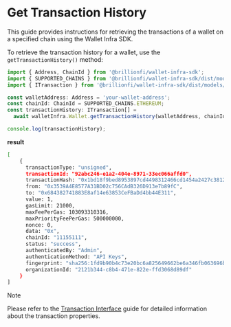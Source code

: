 # Get Transaction History

This guide provides instructions for retrieving the transactions of a wallet on a specified chain using the Wallet Infra SDK.

To retrieve the transaction history for a wallet, use the `getTransactionHistory()` method:

```ts
import { Address, ChainId } from '@brillionfi/wallet-infra-sdk';
import { SUPPORTED_CHAINS } from '@brillionfi/wallet-infra-sdk/dist/models/common.models';
import { ITransaction } from '@brillionfi/wallet-infra-sdk/dist/models/transaction.models';

const walletAddress: Address = 'your-wallet-address';
const chainId: ChainId = SUPPORTED_CHAINS.ETHEREUM;
const transactionHistory: ITransaction[] =
  await walletInfra.Wallet.getTransactionHistory(walletAddress, chainId);

console.log(transactionHistory);
```

**result**

```bash
[
    {
      transactionType: "unsigned",
      transactionId: "92abc246-e1a2-404e-8971-33ec066affd0",
      transactionHash: "0x1bd18f9bed8953897cd4498312466cd1454a2427c3812537d0d5c65892460f40",
      from: "0x3539A4E8577A31BD02c756CAdB326D913e7b89fC",
      to: "0x684382741883E8af14e63853CeFBaDd4bb44E311",
      value: 1,
      gasLimit: 21000,
      maxFeePerGas: 103093310316,
      maxPriorityFeePerGas: 500000000,
      nonce: 0,
      data: "0x",
      chainId: "11155111",
      status: "success",
      authenticatedBy: "Admin",
      authenticationMethod: "API Keys",
      fingerprint: "sha256:1fd9b90b4c73e20bc6a825649662be6a346fb063696bd51a2731e80bc964f37d",
      organizationId: "2121b344-c8b4-471e-822e-ffd3068d89df"
    }
]
```

> [!NOTE]
> Please refer to the [Transaction Interface](../transaction/transaction-interface.md) guide for detailed information about the transaction properties.
